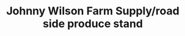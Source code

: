 ---
title: "Johnny Wilson Farm Supply/road side produce stand"
url: /sawmills/johnny-wilson-farm-supply-road-side-produce-stand/
shop: Hofladen
---
